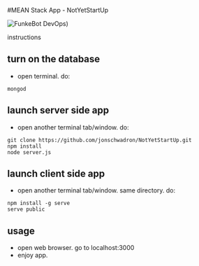 #MEAN Stack App - NotYetStartUp

![FunkeBot DevOps](https://cloud.githubusercontent.com/assets/3240217/11468585/c52b564e-971e-11e5-83eb-02dc9d830170.png))

instructions

## turn on the database
- open terminal. do:
```
mongod
```

## launch server side app
- open another terminal tab/window. do:
```
git clone https://github.com/jonschwadron/NotYetStartUp.git
npm install
node server.js
```

## launch client side app
- open another terminal tab/window. same directory. do:
```
npm install -g serve
serve public
```

## usage
- open web browser. go to localhost:3000
- enjoy app.
